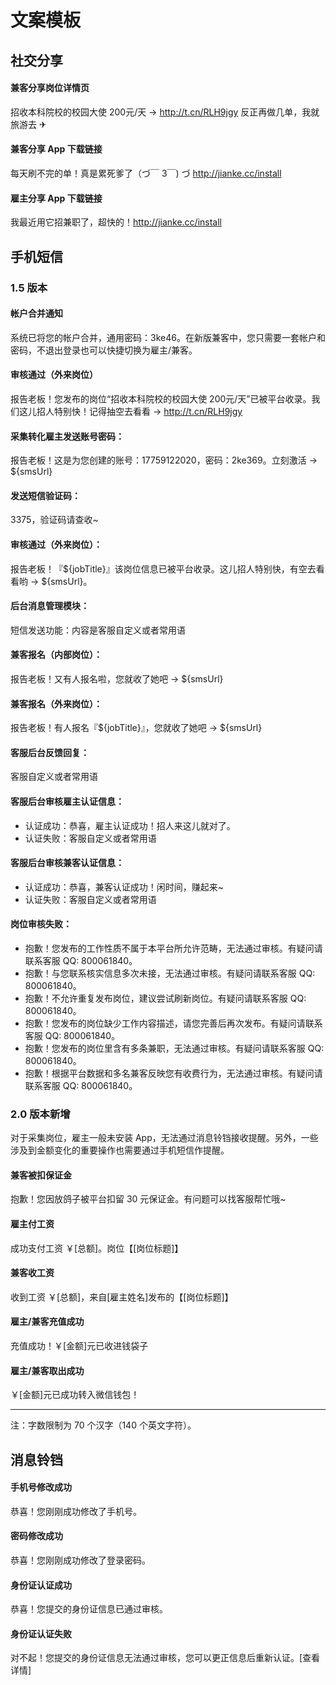 # 文案模板
## 社交分享
#### 兼客分享岗位详情页  
招收本科院校的校园大使 200元/天 → http://t.cn/RLH9jgy 反正再做几单，我就旅游去 ✈︎

#### 兼客分享 App 下载链接
每天刷不完的单！真是累死爹了（づ￣ 3￣) づ http://jianke.cc/install

#### 雇主分享 App 下载链接
我最近用它招兼职了，超快的！http://jianke.cc/install

## 手机短信
### 1.5 版本
#### 帐户合并通知
系统已将您的帐户合并，通用密码：3ke46。在新版兼客中，您只需要一套帐户和密码，不退出登录也可以快捷切换为雇主/兼客。
#### 审核通过（外来岗位）
报告老板！您发布的岗位“招收本科院校的校园大使 200元/天”已被平台收录。我们这儿招人特别快！记得抽空去看看 → http://t.cn/RLH9jgy

#### 采集转化雇主发送账号密码：
报告老板！这是为您创建的账号：17759122020，密码：2ke369。立刻激活 → ${smsUrl}

#### 发送短信验证码：
3375，验证码请查收~

#### 审核通过（外来岗位）：
报告老板！『${jobTitle}』该岗位信息已被平台收录。这儿招人特别快，有空去看看哟 → ${smsUrl}。

#### 后台消息管理模块：
短信发送功能：内容是客服自定义或者常用语

#### 兼客报名（内部岗位）：
报告老板！又有人报名啦，您就收了她吧 → ${smsUrl}

#### 兼客报名（外来岗位）：
报告老板！有人报名『${jobTitle}』，您就收了她吧 → ${smsUrl}

#### 客服后台反馈回复：
客服自定义或者常用语

#### 客服后台审核雇主认证信息：
- 认证成功：恭喜，雇主认证成功！招人来这儿就对了。
- 认证失败：客服自定义或者常用语

#### 客服后台审核兼客认证信息：
- 认证成功：恭喜，兼客认证成功！闲时间，赚起来~
- 认证失败：客服自定义或者常用语

#### 岗位审核失败：
- 抱歉！您发布的工作性质不属于本平台所允许范畴，无法通过审核。有疑问请联系客服 QQ: 800061840。
- 抱歉！与您联系核实信息多次未接，无法通过审核。有疑问请联系客服 QQ: 800061840。
- 抱歉！不允许重复发布岗位，建议尝试刷新岗位。有疑问请联系客服 QQ: 800061840。
- 抱歉！您发布的岗位缺少工作内容描述，请您完善后再次发布。有疑问请联系客服 QQ: 800061840。
- 抱歉！您发布的岗位里含有多条兼职，无法通过审核。有疑问请联系客服 QQ: 800061840。
- 抱歉！根据平台数据和多名兼客反映您有收费行为，无法通过审核。有疑问请联系客服 QQ: 800061840。

### 2.0 版本新增
对于采集岗位，雇主一般未安装 App，无法通过消息铃铛接收提醒。另外，一些涉及到金额变化的重要操作也需要通过手机短信作提醒。
#### 兼客被扣保证金
抱歉！您因放鸽子被平台扣留 30 元保证金。有问题可以找客服帮忙哦~

#### 雇主付工资
成功支付工资 ￥[总额]。岗位【[岗位标题]】

#### 兼客收工资
收到工资 ￥[总额]，来自[雇主姓名]发布的【[岗位标题]】

#### 雇主/兼客充值成功
充值成功！￥[金额]元已收进钱袋子

#### 雇主/兼客取出成功
￥[金额]元已成功转入微信钱包！


--------------------

注：字数限制为 70 个汉字（140 个英文字符）。

## 消息铃铛
#### 手机号修改成功
恭喜！您刚刚成功修改了手机号。
#### 密码修改成功
恭喜！您刚刚成功修改了登录密码。
#### 身份证认证成功
恭喜！您提交的身份证信息已通过审核。
#### 身份证认证失败
对不起！您提交的身份证信息无法通过审核，您可以更正信息后重新认证。[查看详情]